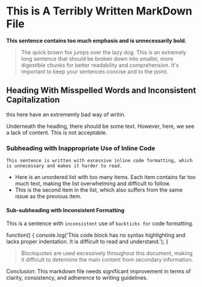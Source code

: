 
# This is A Terribly Written MarkDown File

**This sentence contains too much emphasis and is unnecessarily bold.**

> The quick brown fox jumps over the lazy dog. This is an extremely long sentence that should be broken down into smaller, more digestible chunks for better readability and comprehension. It's important to keep your sentences concise and to the point.

## Heading With Misspelled Words and Inconsistent Capitalization

this here have an extrememly bad way of writin.

Underneath the heading, there should be some text. However, here, we see a lack of content. This is not acceptable.

### Subheading with Inappropriate Use of Inline Code

`This sentence is written with excessive inline code formatting, which is unnecessary and makes it harder to read.`

- Here is an unordered list with too many items. Each item contains far too much text, making the list overwhelming and difficult to follow.
- This is the second item in the list, which also suffers from the same issue as the previous item.

#### Sub-subheading with Inconsistent Formatting

This is a sentence with `inconsistent` use of `backticks for` code formatting.

function() {
console.log('This code block has no syntax highlighting and lacks proper indentation. It is difficult to read and understand.');
}


> Blockquotes are used excessively throughout this document, making it difficult to determine the main content from secondary information.

Conclusion: This markdown file needs significant improvement in terms of clarity, consistency, and adherence to writing guidelines.
